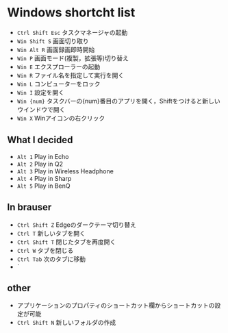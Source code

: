 # Windows shortcht list

- `Ctrl Shift Esc`  タスクマネージャの起動
- `Win Shift S`  画面切り取り
- `Win Alt R`  画面録画即時開始
- `Win P`  画面モード(複製，拡張等)切り替え
- `Win E`  エクスプローラーの起動
- `Win R`  ファイル名を指定して実行を開く
- `Win L`  コンピューターをロック
- `Win I`  設定を開く
- `Win {num}`  タスクバーの{num}番目のアプリを開く，Shiftをつけると新しいウインドウで開く
- `Win X`  Winアイコンの右クリック



## What I decided
- `Alt 1`  Play in Echo
- `Alt 2`  Play in Q2
- `Alt 3`  Play in Wireless Headphone
- `Alt 4`  Play in Sharp
- `Alt 5`  Play in BenQ


## In brauser
- `Ctrl Shift Z`  Edgeのダークテーマ切り替え
- `Ctrl T`  新しいタブを開く
- `Ctrl Shift T`  閉じたタブを再度開く
- `Ctrl W`  タブを閉じる
- `Ctrl Tab`  次のタブに移動
- `

## other
- アプリケーションのプロパティのショートカット欄からショートカットの設定が可能
- `Ctrl Shift N`  新しいフォルダの作成
